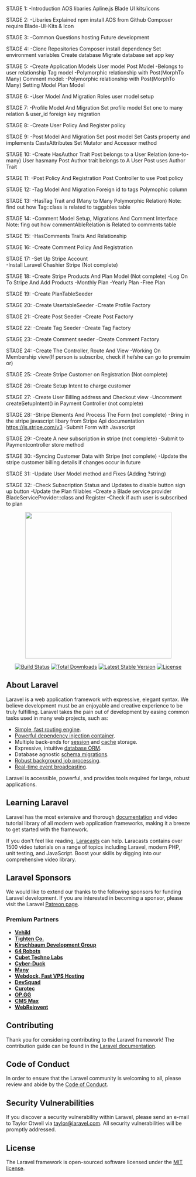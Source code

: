STAGE 1:
 -Introduction
  AOS libaries
  Apline.js
  Blade UI kits/icons

STAGE 2:
 -Libaries Explained
  npm install AOS from Github
  Composer require Blade-UI-Kits & Icon

STAGE 3:
 -Common Questions
  hosting
  Future development

STAGE 4:
 -Clone Repositories
  Composer install dependency
  Set environment variables
  Create database
  Migrate database
  set app key

STAGE 5: 
  -Create Application Models
   User model
   Post Model
    -Belongs to user relationship
   Tag model
    -Polymorphic relationship with Post(MorphTo Many)
   Comment model:
    -Polymorphic relationship with Post(MorphTo Many)
   Setting Model
   Plan Model

STAGE 6: 
  -User Model And Migration
   Roles user model setup

STAGE 7:
  -Profile Model And Migration
  Set profile model
  Set one to many relation & user_id foreign key migration

STAGE 8:
  -Create User Policy And Register policy

STAGE 9:
  -Post Model And Migration
  Set post model 
  Set Casts property and implements CastsAttributes
  Set Mutator and Accessor method 

STAGE 10:
  -Create HasAuthor Trait
   Post belongs to a User Relation (one-to-many)
   User hasmany Post
   Author trait belongs to A User
   Post uses Author Trait

STAGE 11:
   -Post Policy And Registration
    Post Controller to use Post policy

STAGE 12:
   -Tag Model And Migration
    Foreign id to tags
    Polymophic column

STAGE 13:
   -HasTag Trait and (Many to Many Polymorphic Relation)
   Note: find out how Tag::class is related to taggables table

STAGE 14:
   -Comment Model Setup, Migrations And Comment Interface 
    Note: fing out how commentAbleRelation is Related to comments table

STAGE 15:
   -HasComments Traits And Relationship

STAGE 16:
   -Create Comment Policy And Registration

STAGE 17:
   -Set Up Stripe Account   
   -Install Laravel Chashier Stripe (Not complete)

STAGE 18:
   -Create Stripe Products And Plan Model (Not complete)
   -Log On To Stripe And Add Products
   -Monthly Plan 
   -Yearly Plan 
   -Free Plan

STAGE 19:
   -Create PlanTableSeeder

STAGE 20:
   -Create UsertableSeeder 
   -Create Profile Factory

STAGE 21:
   -Create Post Seeder
   -Create Post Factory

STAGE 22:
   -Create Tag Seeder
   -Create Tag Factory

STAGE 23:
   -Create Comment seeder
   -Create Comment Factory

STAGE 24:
   -Create The Controller, Route And View
   -Working On Membership view(If person is subscribe, check if he/she can go to premuim or)

STAGE 25:
   -Create Stripe Customer on Registration (Not complete)

STAGE 26:
   -Create Setup Intent to charge customer

STAGE 27:
   -Create User Billing address and Checkout view
   -Uncomment createSetupIntent() in Payment Controller (not complete)
  
STAGE 28:
  -Stripe Elements And Process The Form (not complete)
  -Bring in the stripe javascript libary from Stripe Api documentation https://js.stripe.com/v3
  -Submit Form with Javascript

STAGE 29:
  -Create A new subscription in stripe (not complete)
  -Submit to Paymentcontroller store method

STAGE 30:
  -Syncing Customer Data with Stripe (not complete)
  -Update the stripe customer billing details if changes occur in future

STAGE 31:
  -Update User Model method and Fixes (Adding ?string)

STAGE 32:
  -Check Subscription Status and Updates to disable button sign up button
  -Update the Plan fillables
  -Create a Blade service provider BladeServiceProvider::class and Register
  -Check if auth user is subscribed to plan



<p align="center"><a href="https://laravel.com" target="_blank"><img src="https://raw.githubusercontent.com/laravel/art/master/logo-lockup/5%20SVG/2%20CMYK/1%20Full%20Color/laravel-logolockup-cmyk-red.svg" width="400"></a></p>

<p align="center">
<a href="https://travis-ci.org/laravel/framework"><img src="https://travis-ci.org/laravel/framework.svg" alt="Build Status"></a>
<a href="https://packagist.org/packages/laravel/framework"><img src="https://img.shields.io/packagist/dt/laravel/framework" alt="Total Downloads"></a>
<a href="https://packagist.org/packages/laravel/framework"><img src="https://img.shields.io/packagist/v/laravel/framework" alt="Latest Stable Version"></a>
<a href="https://packagist.org/packages/laravel/framework"><img src="https://img.shields.io/packagist/l/laravel/framework" alt="License"></a>
</p>

## About Laravel

Laravel is a web application framework with expressive, elegant syntax. We believe development must be an enjoyable and creative experience to be truly fulfilling. Laravel takes the pain out of development by easing common tasks used in many web projects, such as:

- [Simple, fast routing engine](https://laravel.com/docs/routing).
- [Powerful dependency injection container](https://laravel.com/docs/container).
- Multiple back-ends for [session](https://laravel.com/docs/session) and [cache](https://laravel.com/docs/cache) storage.
- Expressive, intuitive [database ORM](https://laravel.com/docs/eloquent).
- Database agnostic [schema migrations](https://laravel.com/docs/migrations).
- [Robust background job processing](https://laravel.com/docs/queues).
- [Real-time event broadcasting](https://laravel.com/docs/broadcasting).

Laravel is accessible, powerful, and provides tools required for large, robust applications.

## Learning Laravel

Laravel has the most extensive and thorough [documentation](https://laravel.com/docs) and video tutorial library of all modern web application frameworks, making it a breeze to get started with the framework.

If you don't feel like reading, [Laracasts](https://laracasts.com) can help. Laracasts contains over 1500 video tutorials on a range of topics including Laravel, modern PHP, unit testing, and JavaScript. Boost your skills by digging into our comprehensive video library.

## Laravel Sponsors

We would like to extend our thanks to the following sponsors for funding Laravel development. If you are interested in becoming a sponsor, please visit the Laravel [Patreon page](https://patreon.com/taylorotwell).

### Premium Partners

- **[Vehikl](https://vehikl.com/)**
- **[Tighten Co.](https://tighten.co)**
- **[Kirschbaum Development Group](https://kirschbaumdevelopment.com)**
- **[64 Robots](https://64robots.com)**
- **[Cubet Techno Labs](https://cubettech.com)**
- **[Cyber-Duck](https://cyber-duck.co.uk)**
- **[Many](https://www.many.co.uk)**
- **[Webdock, Fast VPS Hosting](https://www.webdock.io/en)**
- **[DevSquad](https://devsquad.com)**
- **[Curotec](https://www.curotec.com/services/technologies/laravel/)**
- **[OP.GG](https://op.gg)**
- **[CMS Max](https://www.cmsmax.com/)**
- **[WebReinvent](https://webreinvent.com/?utm_source=laravel&utm_medium=github&utm_campaign=patreon-sponsors)**

## Contributing

Thank you for considering contributing to the Laravel framework! The contribution guide can be found in the [Laravel documentation](https://laravel.com/docs/contributions).

## Code of Conduct

In order to ensure that the Laravel community is welcoming to all, please review and abide by the [Code of Conduct](https://laravel.com/docs/contributions#code-of-conduct).

## Security Vulnerabilities

If you discover a security vulnerability within Laravel, please send an e-mail to Taylor Otwell via [taylor@laravel.com](mailto:taylor@laravel.com). All security vulnerabilities will be promptly addressed.

## License

The Laravel framework is open-sourced software licensed under the [MIT license](https://opensource.org/licenses/MIT).
